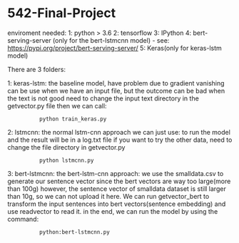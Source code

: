 # 542-Final-Project
enviroment needed:
  1: python > 3.6
  2: tensorflow
  3: IPython
  4: bert-serving-server (only for the bert-lstmcnn model) - see: https://pypi.org/project/bert-serving-server/
  5: Keras(only for keras-lstm model)

 
 
There are 3 folders:

1: keras-lstm: the baseline model, have problem due to gradient vanishing
        can be use when we have an input file, but the outcome can be bad when the text is not good
        need to change the input text directory in the getvector.py file
        then we can call:
         
              python train_keras.py

2: lstmcnn: the normal lstm-cnn approach
        we can just use:
        to run the model and the result will be in a log.txt file
        if you want to try the other data, need to change the file directory in getvector.py
        
              python lstmcnn.py
        
        
3: bert-lstmcnn:
        the bert-lstm-cnn approach:
        we use the smalldata.csv to generate our sentence vector since the bert vectors are way too large(more than 100g)
        however, the sentence vector of smalldata dataset is still larger than 10g, so we can not upload it here.
        We can run getvector_bert to transform the input sentences into bert vectors(sentence embedding)
        and use readvector to read it.
        in the end, we can run the model by using the command: 
              
              python:bert-lstmcnn.py
        
